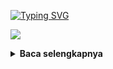 [![Typing SVG](https://readme-typing-svg.herokuapp.com?font=Neuton&size=15&color=30FF40&background=000000&center=true&vCenter=true&width=360&height=60&lines=Minimal+kasih+bintang+jan+cuma+bisanya+pake+doang)](https://git.io/typing-svg)

![](https://i.ibb.co/bBnbRrt/php.png)
<details>
  <summary><b>Baca selengkapnya </b></summary>

Deep Facebook BETA Version
--------|
![](https://github.com/Xenz404/deep-facebook/blob/main/data/Screenshot_20230328-185901.jpg)

#### Run
```python
pkg update && pkg upgrade
pkg install python
pkg install git
git clone https://github.com/Xenz404/deep-facebook
cd deep-facebook
python Run.py
```

#### Social account
<a href="https://m.facebook.com/inu.pembangkang.7"><img src="https://raw.githubusercontent.com/Dumai-991/Dumai-991/main/Image/images.png" alt="alt text" width="30" height="30"></a>
<a href="https://wa.me/14313411688?text=Assalamualaikum+bang"><img src="https://raw.githubusercontent.com/Xenz404/Xenz404/main/img/580b57fcd9996e24bc43c543.png" alt="alt text" width="30" height="30"></a>
<a href="https://github.com/Xenz404"><img src="https://raw.githubusercontent.com/Xenz404/Xenz404/main/img/images%20(5).png" alt="alt text" width="30" height="30"></a>
<a href="https://www.instagram.com/xenz_404"><img src="https://raw.githubusercontent.com/Xenz404/Xenz404/main/img/Instagram_logo_2022.svg.png" alt="alt text" width="30" height="30"></a>

<img src="" alt="alt text" width="30" height="30"></a>
